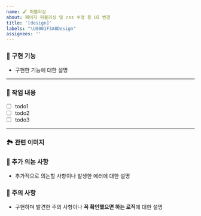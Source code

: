 ```yaml
---
name: 🖌️ 퍼블리싱
about: 페이지 퍼블리싱 및 css 수정 등 UI 변경
title: '[design]'
labels: "\U0001F3A8Design"
assignees: ''
---
```


### 🚀 구현 기능

- 구현한 기능에 대한 설명

---

### 📝 작업 내용

- [ ] todo1
- [ ] todo2
- [ ] todo3

---

### 🏞️ 관련 이미지

### 📢 추가 의논 사항
- 추가적으로 의논할 사항이나 발생한 에러에 대한 설명

### 🚨 주의 사항
- 구현하며 발견한 주의 사항이나 **꼭 확인했으면 하는 로직**에 대한 설명

